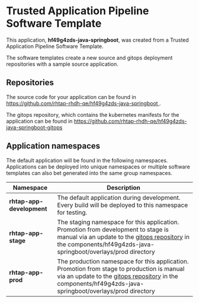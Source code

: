 # Trusted Application Pipeline Software Template

This application, **hf49g4zds-java-springboot**, was created from a Trusted Application Pipeline Software Template.

The software templates create a new source and gitops deployment repositories with a sample source application. 

## Repositories

The source code for your application can be found in [https://github.com/rhtap-rhdh-qe/hf49g4zds-java-springboot ](https://github.com/rhtap-rhdh-qe/hf49g4zds-java-springboot ).
 
The gitops repository, which contains the kubernetes manifests for the application can be found in 
[https://github.com/rhtap-rhdh-qe/hf49g4zds-java-springboot-gitops ](https://github.com/rhtap-rhdh-qe/hf49g4zds-java-springboot-gitops ) 

## Application namespaces 

The default application will be found in the following namespaces. Applications can be deployed into unique namespaces or multiple software templates can also bet generated into the same group namespaces.  

|  Namespace   |  Description   |  
| -------- | -------- |   
| **rhtap-app-development** | The default application during development. Every build will be deployed to this namespace for testing. | 
| **rhtap-app-stage** | The staging namespace for this application. Promotion from development to stage is manual via an update to the [gitops repository](https://github.com/rhtap-rhdh-qe/hf49g4zds-java-springboot-gitops ) in the components/hf49g4zds-java-springboot/overlays/prod directory |  
| **rhtap-app-prod** | The production namespace for this application. Promotion from stage to production is manual via an update to the [gitops repository](https://github.com/rhtap-rhdh-qe/hf49g4zds-java-springboot-gitops ) in the components/hf49g4zds-java-springboot/overlays/prod directory | 
